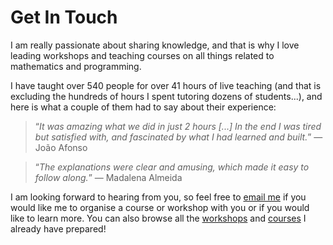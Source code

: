 # Get In Touch

I am really passionate about sharing knowledge,
and that is why I love leading workshops and teaching courses
on all things related to mathematics and programming.

I have taught over 540 people for over 41 hours of live teaching
(and that is excluding the hundreds of hours I spent tutoring dozens
of students...),
and here is what a couple of them had to say about their experience:

 > “*It was amazing what we did in just 2 hours [...]
 > In the end I was tired but satisfied with, and fascinated by what I had learned and built.*”
 > &mdash; João Afonso <!--18-->

<!---->

 > “*The explanations were clear and amusing, which made it easy to follow along.*”  &mdash; Madalena Almeida <!--58-->

I am looking forward to hearing from you, so feel free to
[email me](mailto:mathspp@mathspp.com) if you would like
me to organise a course or workshop with you or if you would like to learn more.
You can also browse all the [workshops] and [courses] I already have prepared!

[workshops]: ../workshops
[courses]: ../courses
